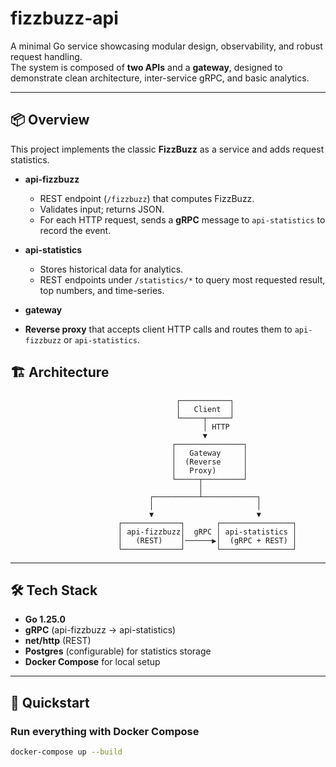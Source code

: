 # fizzbuzz-api

A minimal Go service showcasing modular design, observability, and robust request handling.  
The system is composed of **two APIs** and a **gateway**, designed to demonstrate clean architecture, inter-service gRPC, and basic analytics.

---

## 📦 Overview

This project implements the classic **FizzBuzz** as a service and adds request statistics.

- **api-fizzbuzz**
    - REST endpoint (`/fizzbuzz`) that computes FizzBuzz.
    - Validates input; returns JSON.
    - For each HTTP request, sends a **gRPC** message to `api-statistics` to record the event.

- **api-statistics**
    - Stores historical data for analytics.
    - REST endpoints under `/statistics/*` to query most requested result, top numbers, and time-series.

- **gateway**
- **Reverse proxy** that accepts client HTTP calls and routes them to `api-fizzbuzz` or `api-statistics`.


## 🏗️ Architecture
```
                                     ┌───────────┐
                                     │   Client  │
                                     └─────┬─────┘
                                           │ HTTP
                                           ▼
                                    ┌───────────────┐
                                    │   Gateway     │
                                    │  (Reverse     │
                                    │   Proxy)      │
                                    └─────┬─────────┘
                                          │
                               ┌──────────┴────────────┐
                               │                       │
                               ▼                       ▼
                        ┌─────────────┐       ┌────────────────┐
                        │ api-fizzbuzz│  gRPC │ api-statistics │
                        │   (REST)    │──────▶│  (gRPC + REST) │
                        └─────────────┘       └────────────────┘
```

---

## 🛠 Tech Stack

- **Go 1.25.0**
- **gRPC** (api-fizzbuzz → api-statistics)
- **net/http** (REST)
- **Postgres** (configurable) for statistics storage
- **Docker Compose** for local setup

---

## 🚀 Quickstart

### Run everything with Docker Compose

```bash 
docker-compose up --build